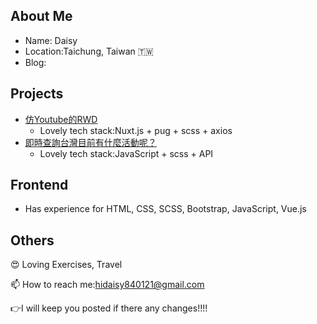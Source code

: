 ## About Me
* Name: Daisy
* Location:Taichung, Taiwan 🇹🇼
* Blog: 

## Projects
* [仿Youtube的RWD](https://rwdinyoutube.herokuapp.com/) 
  * Lovely tech stack:Nuxt.js + pug + scss + axios
* [即時查詢台灣目前有什麼活動呢？](https://daisy840121.github.io/festivalMAP/index.html) 
  * Lovely tech stack:JavaScript + scss + API
## Frontend
* Has experience for HTML, CSS, SCSS, Bootstrap, JavaScript, Vue.js 

## Others
😍 Loving Exercises, Travel  

📫 How to reach me:hidaisy840121@gmail.com  

👉I will keep you posted if there any changes!!!!
